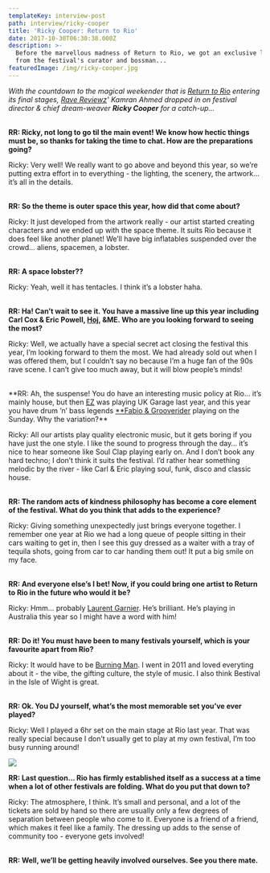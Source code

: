 ```yaml
---
templateKey: interview-post
path: interview/ricky-cooper
title: 'Ricky Cooper: Return to Rio'
date: 2017-10-30T06:30:38.000Z
description: >-
  Before the marvellous madness of Return to Rio, we got an exclusive lowdown
  from the festival's curator and bossman...
featuredImage: /img/ricky-cooper.jpg
---
```

_With the countdown to the magical weekender that is [Return to Rio](https://www.facebook.com/ReturnToRio/) entering its final stages, [Rave Reviewz](https://www.ravereviewz.net/)' Kamran Ahmed dropped in on festival director & chief dream-weaver **Ricky Cooper** for a catch-up…_
<br><br>

**RR: Ricky, not long to go til the main event! We know how hectic things must be, so thanks for taking the time to chat. How are the preparations going?**

Ricky: Very well! We really want to go above and beyond this year, so we’re putting extra effort in to everything - the lighting, the scenery, the artwork… it’s all in the details.
<br><br>

**RR: So the theme is outer space this year, how did that come about?**

Ricky: It just developed from the artwork really - our artist started creating characters and we ended up with the space theme. It suits Rio because it does feel like another planet! We’ll have big inflatables suspended over the crowd… aliens, spacemen, a lobster.
<br><br>

**RR: A space lobster??**

Ricky: Yeah, well it has tentacles. I think it’s a lobster haha.
<br><br>

**RR: Ha! Can’t wait to see it. You have a massive line up this year including Carl Cox & Eric Powell, [Hoj](https://www.facebook.com/hoj/), &ME. Who are you looking forward to seeing the most?**

Ricky: Well, we actually have a special secret act closing the festival this year, I’m looking forward to them the most. We had already sold out when I was offered them, but I couldn’t say no because I’m a huge fan of the 90s rave scene. I can’t give too much away, but it will blow people’s minds!
<br><br> 

**RR: Ah, the suspense! You do have an interesting music policy at Rio… it’s mainly house, but then [EZ](https://www.facebook.com/djezofficial/) was playing UK Garage last year, and this year you have drum ’n’ bass legends [**Fabio & Grooverider](https://www.facebook.com/fabioandgrooverider/) playing on the Sunday. Why the variation?\*\*

Ricky: All our artists play quality electronic music, but it gets boring if you have just the one style. I like the sound to progress through the day… it’s nice to hear someone like Soul Clap playing early on. And I don’t book any hard techno; I don’t think it suits the festival. I’d rather hear something melodic by the river - like Carl & Eric playing soul, funk, disco and classic house.
<br><br> 

**RR: The random acts of kindness philosophy has become a core element of the festival. What do you think that adds to the experience?**

Ricky: Giving something unexpectedly just brings everyone together. I remember one year at Rio we had a long queue of people sitting in their cars waiting to get in, then I see this guy dressed as a waiter with a tray of tequila shots, going from car to car handing them out! It put a big smile on my face.
<br><br>

**RR: And everyone else’s I bet! Now, if you could bring one artist to Return to Rio in the future who would it be?**

Ricky: Hmm… probably [Laurent Garnier](https://www.facebook.com/laurentgarnierofficial/). He’s brilliant. He’s playing in Australia this year so I might have a word with him!
<br><br>

**RR: Do it! You must have been to many festivals yourself, which is your favourite apart from Rio?**

Ricky: It would have to be [Burning Man](https://l.facebook.com/l.php?u=https%3A%2F%2Fburningman.org%2F&h=ATNFFJGfAmNBT8SJ2Cpu9Y9a6aq5GNUc20X5ZvCzXfl2P6jge0ZWIFPGi_Z-HdS4pWOtwx6Xwt1NhpobN1sOV22IwfHNs16yVc_hnLr6jmH6iXDhmJjjgyQvgRlvMNeBgFmc2qB7SZtAOwFP1KnKdg). I went in 2011 and loved everyting about it - the vibe, the gifting culture, the style of music. I also think Bestival in the Isle of Wight is great.
<br><br>

**RR: Ok. You DJ yourself, what’s the most memorable set you’ve ever played?**

Ricky: Well I played a 6hr set on the main stage at Rio last year. That was really special because I don’t usually get to play at my own festival, I’m too busy running around!

![](/img/return-to-rio.jpg)

**RR: Last question… Rio has firmly established itself as a success at a time when a lot of other festivals are folding. What do you put that down to?**

Ricky: The atmosphere, I think. It’s small and personal, and a lot of the tickets are sold by hand so there are usually only a few degrees of separation between people who come to it. Everyone is a friend of a friend, which makes it feel like a family. The dressing up adds to the sense of community too - everyone gets involved!
<br><br>

**RR: Well, we’ll be getting heavily involved ourselves. See you there mate.**
